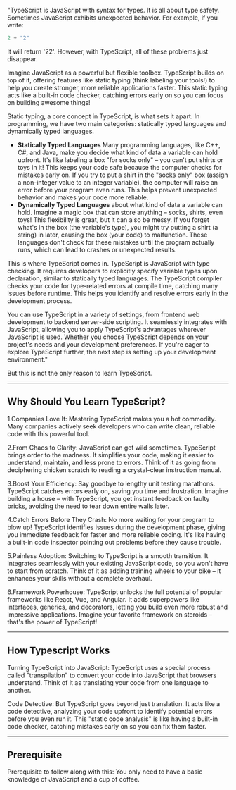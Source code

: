 "TypeScript is JavaScript with syntax for types. It is all about type safety. Sometimes JavaScript exhibits unexpected behavior. For example, if you write:

```jsx
2 + "2"
```

It will return '22'. However, with TypeScript, all of these problems just disappear.

Imagine JavaScript as a powerful but flexible toolbox. TypeScript builds on top of it, offering features like static typing (think labeling your tools!) to help you create stronger, more reliable applications faster. This static typing acts like a built-in code checker, catching errors early on so you can focus on building awesome things!

Static typing, a core concept in TypeScript, is what sets it apart. In programming, we have two main categories: statically typed languages and dynamically typed languages.

- **Statically Typed Languages** Many programming languages, like C++, C#, and Java, make you decide what kind of data a variable can hold upfront. It's like labeling a box "for socks only" – you can't put shirts or toys in it! This keeps your code safe because the computer checks for mistakes early on. If you try to put a shirt in the "socks only" box (assign a non-integer value to an integer variable), the computer will raise an error before your program even runs. This helps prevent unexpected behavior and makes your code more reliable.
- **Dynamically Typed Languages** about what kind of data a variable can hold. Imagine a magic box that can store anything – socks, shirts, even toys! This flexibility is great, but it can also be messy. If you forget what's in the box (the variable's type), you might try putting a shirt (a string) in later, causing the box (your code) to malfunction. These languages don't check for these mistakes until the program actually runs, which can lead to crashes or unexpected results.

This is where TypeScript comes in. TypeScript is JavaScript with type checking. It requires developers to explicitly specify variable types upon declaration, similar to statically typed languages. The TypeScript compiler checks your code for type-related errors at compile time, catching many issues before runtime. This helps you identify and resolve errors early in the development process.

You can use TypeScript in a variety of settings, from frontend web development to backend server-side scripting. It seamlessly integrates with JavaScript, allowing you to apply TypeScript's advantages wherever JavaScript is used. Whether you choose TypeScript depends on your project's needs and your development preferences. If you're eager to explore TypeScript further, the next step is setting up your development environment."

But this is not the only reason to learn TypeScript.

---

## Why Should You Learn TypeScript?

1.Companies Love It:  Mastering TypeScript makes you a hot commodity. Many companies actively seek developers who can write clean, reliable code with this powerful tool.

2.From Chaos to Clarity:  JavaScript can get wild sometimes. TypeScript brings order to the madness. It simplifies your code, making it easier to understand, maintain, and less prone to errors.  Think of it as going from deciphering chicken scratch to reading a crystal-clear instruction manual.

3.Boost Your Efficiency:  Say goodbye to lengthy unit testing marathons. TypeScript catches errors early on, saving you time and frustration. Imagine building a house – with TypeScript, you get instant feedback on faulty bricks, avoiding the need to tear down entire walls later.

4.Catch Errors Before They Crash:  No more waiting for your program to blow up! TypeScript identifies issues during the development phase, giving you immediate feedback for faster and more reliable coding. It's like having a built-in code inspector pointing out problems before they cause trouble.

5.Painless Adoption:  Switching to TypeScript is a smooth transition. It integrates seamlessly with your existing JavaScript code, so you won't have to start from scratch.  Think of it as adding training wheels to your bike – it enhances your skills without a complete overhaul.

6.Framework Powerhouse:  TypeScript unlocks the full potential of popular frameworks like React, Vue, and Angular.  It adds superpowers like interfaces, generics, and decorators, letting you build even more robust and impressive applications. Imagine your favorite framework on steroids – that's the power of TypeScript!

---


## How Typescript Works

Turning TypeScript into JavaScript: TypeScript uses a special process called "transpilation" to convert your code into JavaScript that browsers understand. Think of it as translating your code from one language to another.

Code Detective: But TypeScript goes beyond just translation. It acts like a code detective, analyzing your code upfront to identify potential errors before you even run it. This "static code analysis" is like having a built-in code checker, catching mistakes early on so you can fix them faster.

---

## **Prerequisite**

Prerequisite to follow along with this: You only need to have a basic knowledge of JavaScript and a cup of coffee.
